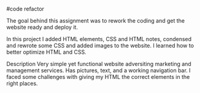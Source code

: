 #code refactor

The goal behind this assignment was to rework the coding and get the website ready and deploy it. 

In this project I added HTML elements, CSS and HTML notes, condensed and rewrote some CSS and added images to the website. I learned how to better optimize HTML and CSS. 

Description
Very simple yet functional website adversiting marketing and management services. Has pictures, text, and a working navigation bar. I faced some challenges with giving my HTML the correct elements in the right places.
